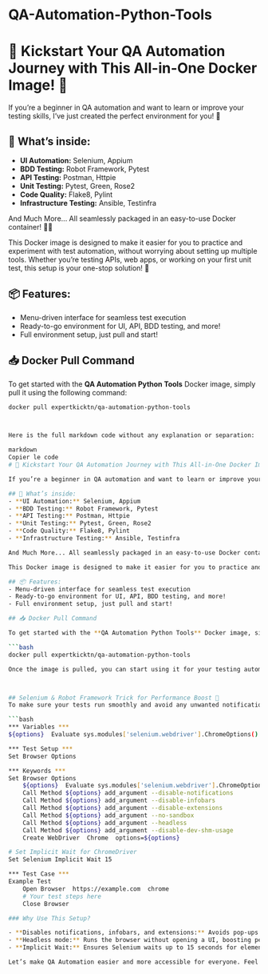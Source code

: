 # QA-Automation-Python-Tools
# 🚀 Kickstart Your QA Automation Journey with This All-in-One Docker Image! 🚀

If you’re a beginner in QA automation and want to learn or improve your testing skills, I’ve just created the perfect environment for you! 🎯

## 🔹 What’s inside:
- **UI Automation:** Selenium, Appium
- **BDD Testing:** Robot Framework, Pytest
- **API Testing:** Postman, Httpie
- **Unit Testing:** Pytest, Green, Rose2
- **Code Quality:** Flake8, Pylint
- **Infrastructure Testing:** Ansible, Testinfra

And Much More... All seamlessly packaged in an easy-to-use Docker container! 🧑‍💻

This Docker image is designed to make it easier for you to practice and experiment with test automation, without worrying about setting up multiple tools. Whether you’re testing APIs, web apps, or working on your first unit test, this setup is your one-stop solution! 🎉

## 📦 Features:
- Menu-driven interface for seamless test execution
- Ready-to-go environment for UI, API, BDD testing, and more!
- Full environment setup, just pull and start!

## 📥 Docker Pull Command

To get started with the **QA Automation Python Tools** Docker image, simply pull it using the following command:

```bash
docker pull expertkicktn/qa-automation-python-tools



Here is the full markdown code without any explanation or separation:

markdown
Copier le code
# 🚀 Kickstart Your QA Automation Journey with This All-in-One Docker Image! 🚀

If you’re a beginner in QA automation and want to learn or improve your testing skills, I’ve just created the perfect environment for you! 🎯

## 🔹 What’s inside:
- **UI Automation:** Selenium, Appium
- **BDD Testing:** Robot Framework, Pytest
- **API Testing:** Postman, Httpie
- **Unit Testing:** Pytest, Green, Rose2
- **Code Quality:** Flake8, Pylint
- **Infrastructure Testing:** Ansible, Testinfra

And Much More... All seamlessly packaged in an easy-to-use Docker container! 🧑‍💻

This Docker image is designed to make it easier for you to practice and experiment with test automation, without worrying about setting up multiple tools. Whether you’re testing APIs, web apps, or working on your first unit test, this setup is your one-stop solution! 🎉

## 📦 Features:
- Menu-driven interface for seamless test execution
- Ready-to-go environment for UI, API, BDD testing, and more!
- Full environment setup, just pull and start!

## 📥 Docker Pull Command

To get started with the **QA Automation Python Tools** Docker image, simply pull it using the following command:

```bash
docker pull expertkicktn/qa-automation-python-tools

Once the image is pulled, you can start using it for your testing automation setup!



## Selenium & Robot Framework Trick for Performance Boost 🚀
To make sure your tests run smoothly and avoid any unwanted notifications or crashes when using Selenium with Robot Framework, include this setup trick:

```bash
*** Variables ***
${options}  Evaluate sys.modules['selenium.webdriver'].ChromeOptions() sys

*** Test Setup ***
Set Browser Options

*** Keywords ***
Set Browser Options
    ${options}  Evaluate sys.modules['selenium.webdriver'].ChromeOptions() sys
    Call Method ${options} add_argument --disable-notifications
    Call Method ${options} add_argument --disable-infobars
    Call Method ${options} add_argument --disable-extensions
    Call Method ${options} add_argument --no-sandbox
    Call Method ${options} add_argument --headless
    Call Method ${options} add_argument --disable-dev-shm-usage
    Create WebDriver  Chrome  options=${options}

# Set Implicit Wait for ChromeDriver
Set Selenium Implicit Wait 15

*** Test Case ***
Example Test
    Open Browser  https://example.com  chrome
    # Your test steps here
    Close Browser

### Why Use This Setup?

- **Disables notifications, infobars, and extensions:** Avoids pop-ups and clutter.
- **Headless mode:** Runs the browser without opening a UI, boosting performance.
- **Implicit Wait:** Ensures Selenium waits up to 15 seconds for elements to load, which is especially helpful on the first run or for slower-loading pages.

Let’s make QA Automation easier and more accessible for everyone. Feel free to fork it, contribute, and let’s learn together! 🌱

